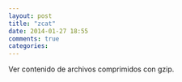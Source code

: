 ```yaml
---
layout: post
title: "zcat"
date: 2014-01-27 18:55
comments: true
categories: 
---
```

Ver contenido de archivos comprimidos con gzip.

